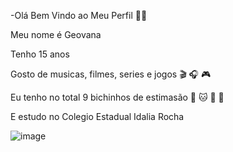-Olá Bem Vindo ao Meu Perfil 🍕🍰 

Meu nome é Geovana

Tenho 15 anos

Gosto de musicas, filmes, series e jogos 🎬 🎧 🎮

Eu tenho no total 9 bichinhos de estimasão 🐶 🐱 🐰 🐥

E estudo no Colegio Estadual Idalia Rocha

![image](https://github.com/gilindinha/gilindinha/assets/142936750/ab586c65-b81d-435c-9e53-ea25b1b7e2fb)
